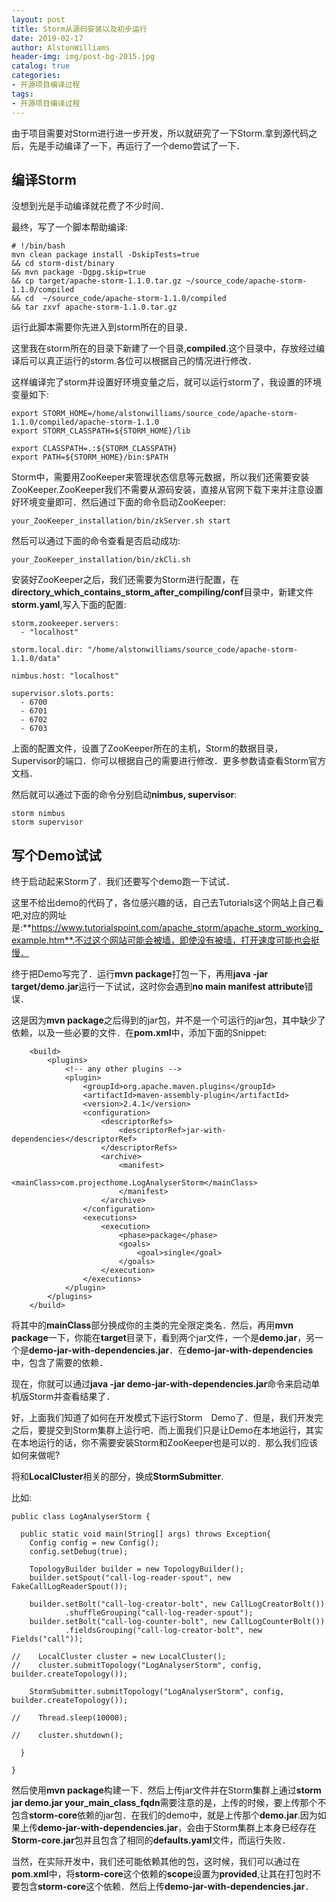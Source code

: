 ```yaml
---
layout: post
title: Storm从源码安装以及初步运行
date: 2019-02-17
author: AlstonWilliams
header-img: img/post-bg-2015.jpg
catalog: true
categories:
- 开源项目编译过程
tags:
- 开源项目编译过程
---
```

由于项目需要对Storm进行进一步开发，所以就研究了一下Storm.拿到源代码之后，先是手动编译了一下，再运行了一个demo尝试了一下．

## 编译Storm

没想到光是手动编译就花费了不少时间．

最终，写了一个脚本帮助编译:

~~~
# !/bin/bash
mvn clean package install -DskipTests=true 
&& cd storm-dist/binary 
&& mvn package -Dgpg.skip=true
&& cp target/apache-storm-1.1.0.tar.gz ~/source_code/apache-storm-1.1.0/compiled 
&& cd  ~/source_code/apache-storm-1.1.0/compiled 
&& tar zxvf apache-storm-1.1.0.tar.gz
~~~

运行此脚本需要你先进入到storm所在的目录．

这里我在storm所在的目录下新建了一个目录,**compiled**.这个目录中，存放经过编译后可以真正运行的storm.各位可以根据自己的情况进行修改．

这样编译完了storm并设置好环境变量之后，就可以运行storm了，我设置的环境变量如下:

~~~
export STORM_HOME=/home/alstonwilliams/source_code/apache-storm-1.1.0/compiled/apache-storm-1.1.0
export STORM_CLASSPATH=${STORM_HOME}/lib

export CLASSPATH=.:${STORM_CLASSPATH}
export PATH=${STORM_HOME}/bin:$PATH
~~~

Storm中，需要用ZooKeeper来管理状态信息等元数据，所以我们还需要安装ZooKeeper.ZooKeeper我们不需要从源码安装，直接从官网下载下来并注意设置好环境变量即可．然后通过下面的命令启动ZooKeeper:

~~~
your_ZooKeeper_installation/bin/zkServer.sh start
~~~

然后可以通过下面的命令查看是否启动成功:

~~~
your_ZooKeeper_installation/bin/zkCli.sh
~~~

安装好ZooKeeper之后，我们还需要为Storm进行配置，在**directory_which_contains_storm_after_compiling/conf**目录中，新建文件**storm.yaml**,写入下面的配置:

~~~
storm.zookeeper.servers:
  - "localhost"

storm.local.dir: "/home/alstonwilliams/source_code/apache-storm-1.1.0/data"

nimbus.host: "localhost"

supervisor.slots.ports:
  - 6700
  - 6701
  - 6702
  - 6703
~~~

上面的配置文件，设置了ZooKeeper所在的主机，Storm的数据目录，Supervisor的端口．你可以根据自己的需要进行修改．更多参数请查看Storm官方文档．

然后就可以通过下面的命令分别启动**nimbus, supervisor**:

~~~
storm nimbus
storm supervisor
~~~

## 写个Demo试试

终于启动起来Storm了．我们还要写个demo跑一下试试．

这里不给出demo的代码了，各位感兴趣的话，自己去Tutorials这个网站上自己看吧,对应的网址是:**https://www.tutorialspoint.com/apache_storm/apache_storm_working_example.htm**.不过这个网站可能会被墙，即使没有被墙，打开速度可能也会挺慢．

终于把Demo写完了．运行**mvn package**打包一下，再用**java -jar target/demo.jar**运行一下试试，这时你会遇到**no main manifest attribute**错误．

这是因为**mvn package**之后得到的jar包，并不是一个可运行的jar包，其中缺少了依赖，以及一些必要的文件．在**pom.xml**中，添加下面的Snippet:

~~~
    <build>
        <plugins>
            <!-- any other plugins -->
            <plugin>
                <groupId>org.apache.maven.plugins</groupId>
                <artifactId>maven-assembly-plugin</artifactId>
                <version>2.4.1</version>
                <configuration>
                    <descriptorRefs>
                        <descriptorRef>jar-with-dependencies</descriptorRef>
                    </descriptorRefs>
                    <archive>
                        <manifest>
                            <mainClass>com.projecthome.LogAnalyserStorm</mainClass>
                        </manifest>
                    </archive>
                </configuration>
                <executions>
                    <execution>
                        <phase>package</phase>
                        <goals>
                            <goal>single</goal>
                        </goals>
                    </execution>
                </executions>
            </plugin>
        </plugins>
    </build>
~~~

将其中的**mainClass**部分换成你的主类的完全限定类名．然后，再用**mvn package**一下，你能在**target**目录下，看到两个jar文件，一个是**demo.jar**，另一个是**demo-jar-with-dependencies.jar**．在**demo-jar-with-dependencies**中，包含了需要的依赖．

现在，你就可以通过**java -jar demo-jar-with-dependencies.jar**命令来启动单机版Storm并查看结果了．

好，上面我们知道了如何在开发模式下运行Storm　Demo了．但是，我们开发完之后，要提交到Storm集群上运行吧．而上面我们只是让Demo在本地运行，其实在本地运行的话，你不需要安装Storm和ZooKeeper也是可以的．那么我们应该如何来做呢?

将和**LocalCluster**相关的部分，换成**StormSubmitter**.

比如:

~~~
public class LogAnalyserStorm {

  public static void main(String[] args) throws Exception{
    Config config = new Config();
    config.setDebug(true);

    TopologyBuilder builder = new TopologyBuilder();
    builder.setSpout("call-log-reader-spout", new FakeCallLogReaderSpout());

    builder.setBolt("call-log-creator-bolt", new CallLogCreatorBolt())
            .shuffleGrouping("call-log-reader-spout");
    builder.setBolt("call-log-counter-bolt", new CallLogCounterBolt())
            .fieldsGrouping("call-log-creator-bolt", new Fields("call"));

//    LocalCluster cluster = new LocalCluster();
//    cluster.submitTopology("LogAnalyserStorm", config, builder.createTopology());

    StormSubmitter.submitTopology("LogAnalyserStorm", config, builder.createTopology());

//    Thread.sleep(10000);

//    cluster.shutdown();

  }

}
~~~

然后使用**mvn package**构建一下．然后上传jar文件并在Storm集群上通过**storm jar demo.jar your_main_class_fqdn**需要注意的是，上传的时候，要上传那个不包含**storm-core**依赖的jar包．在我们的demo中，就是上传那个**demo.jar**.因为如果上传**demo-jar-with-dependencies.jar**，会由于Storm集群上本身已经存在**Storm-core.jar**包并且包含了相同的**defaults.yaml**文件，而运行失败．

当然，在实际开发中，我们还可能依赖其他的包，这时候，我们可以通过在**pom.xml**中，将**storm-core**这个依赖的**scope**设置为**provided**,让其在打包时不要包含**storm-core**这个依赖．然后上传**demo-jar-with-dependencies.jar**．
